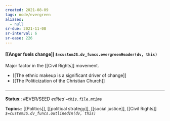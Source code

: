 ```yaml
---
created: 2021-08-09
tags: node/evergreen
aliases:
  - null
sr-due: 2021-11-08
sr-interval: 6
sr-ease: 226
---
```


#### [[Anger fuels change]] `$=customJS.dv_funcs.evergreenHeader(dv, this)`

Major factor in the [[Civil Rights]] movement. 

- [[The ethnic makeup is a significant driver of change]]
- [[The Politicization of the Christian Church]]

### <hr class="footnote"/>

**Status**:: #EVER/SEED
*edited `=this.file.mtime`*

**Topics**:: [[Politics]], [[political strategy]], [[social justice]], [[Civil Rights]]
*`$=customJS.dv_funcs.outlinedIn(dv, this)`*

